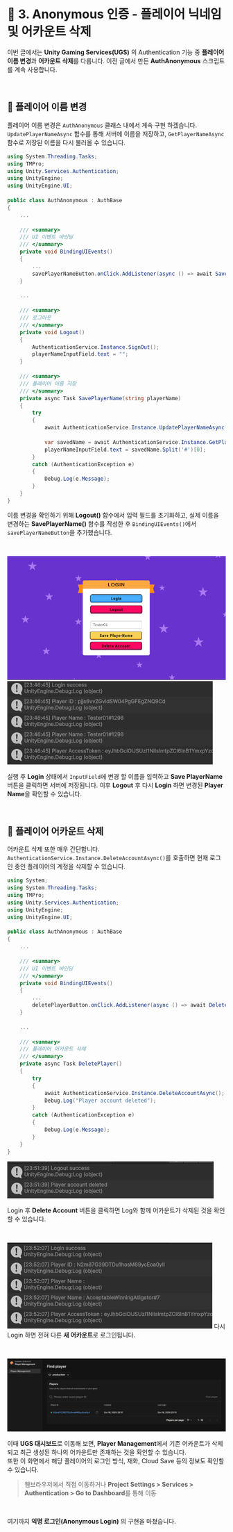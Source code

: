 ﻿# 🧩 3. Anonymous 인증 - 플레이어 닉네임 및 어카운트 삭제

이번 글에서는 **Unity Gaming Services(UGS)** 의 Authentication 기능 중 **플레이어 이름 변경**과 **어카운트 삭제**를 다룹니다.
이전 글에서 만든 **AuthAnonymous** 스크립트를 계속 사용합니다.

&nbsp;

## 🧱 플레이어 이름 변경

플레이어 이름 변경은 `AuthAnonymous` 클래스 내에서 계속 구현 하겠습니다.
`UpdatePlayerNameAsync` 함수를 통해 서버에 이름을 저장하고, `GetPlayerNameAsync` 함수로 저장된 이름을 다시 불러올 수 있습니다.

```cs
using System.Threading.Tasks;
using TMPro;
using Unity.Services.Authentication;
using UnityEngine;
using UnityEngine.UI;

public class AuthAnonymous : AuthBase
{
    ...

    /// <summary>
    /// UI 이벤트 바인딩
    /// </summary>
    private void BindingUIEvents()
    {
        ...
        savePlayerNameButton.onClick.AddListener(async () => await SavePlayerName(playerNameInputField.text));
    }

    ...

    /// <summary>
    /// 로그아웃
    /// </summary>
    private void Logout()
    {
        AuthenticationService.Instance.SignOut();
        playerNameInputField.text = "";
    }

    /// <summary>
    /// 플레이어 이름 저장
    /// </summary>
    private async Task SavePlayerName(string playerName)
    {
        try
        {
            await AuthenticationService.Instance.UpdatePlayerNameAsync(playerName);

            var savedName = await AuthenticationService.Instance.GetPlayerNameAsync();
            playerNameInputField.text = savedName.Split('#')[0];
        }
        catch (AuthenticationException e)
        {
            Debug.Log(e.Message);
        }
    }
}
```

이름 변경을 확인하기 위해 **Logout()** 함수에서 입력 필드를 초기화하고, 실제 이름을 변경하는 **SavePlayerName()** 함수를 작성한 후 `BindingUIEvents()`에서 `savePlayerNameButton`을 추가했습니다.

&nbsp;

![](img/post_010.png)
![](img/post_011.png)

실행 후 **Login** 상태에서 `InputField`에 변경 할 이름을 입력하고 **Save PlayerName** 버튼을 클릭하면 서버에 저장됩니다.
이후 **Logout** 후 다시 **Login** 하면 변경된 **Player Name**을 확인할 수 있습니다.

&nbsp;

## 🧱 플레이어 어카운트 삭제

어카운트 삭제 또한 매우 간단합니다.
`AuthenticationService.Instance.DeleteAccountAsync()`를 호출하면 현재 로그인 중인 플레이어의 계정을 삭제할 수 있습니다.

```cs
using System;
using System.Threading.Tasks;
using TMPro;
using Unity.Services.Authentication;
using UnityEngine;
using UnityEngine.UI;

public class AuthAnonymous : AuthBase
{
    ...

    /// <summary>
    /// UI 이벤트 바인딩
    /// </summary>
    private void BindingUIEvents()
    {
        ...
        deletePlayerButton.onClick.AddListener(async () => await DeletePlayer());
    }

    ...

    /// <summary>
    /// 플레이어 어카운트 삭제
    /// </summary>
    private async Task DeletePlayer()
    {
        try
        {
            await AuthenticationService.Instance.DeleteAccountAsync();
            Debug.Log("Player account deleted");
        }
        catch (AuthenticationException e)
        {
            Debug.Log(e.Message);
        }
    }
}
```

![](img/post_012.png)

Login 후 **Delete Account** 버튼을 클릭하면 Log와 함께 어카운트가 삭제된 것을 확인할 수 있습니다.

&nbsp;

![](img/post_013.png)
다시 Login 하면 전혀 다른 **새 어카운트**로 로그인됩니다.

&nbsp;

![](img/post_014.png)

이때 **UGS 대시보드**로 이동해 보면, **Player Management**에서 기존 어카운트가 삭제되고 최근 생성된 하나의 어카운트만 존재하는 것을 확인할 수 있습니다.  
또한 이 화면에서 해당 플레이어의 로그인 방식, 재화, Cloud Save 등의 정보도 확인할 수 있습니다.

> 웹브라우저에서 직접 이동하거나 **Project Settings > Services > Authentication > Go to Dashboard**를 통해 이동

&nbsp; 

여기까지 **익명 로그인(Anonymous Login)** 의 구현을 마쳤습니다.
